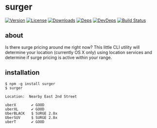 # surger
[![Version][npm-version-image]][npm-version-url] [![License][npm-license-image]][npm-license-url] [![Downloads][npm-downloads-image]][npm-downloads-url] [![Deps][npm-deps-image]][npm-deps-url] [![DevDeps][npm-devdeps-image]][npm-devdeps-url] [![Build Status][drone-build-image]][drone-build-url]

## about
Is there surge pricing around me right now? This little CLI utility will determine your location (currently OS X only) using location services and determine if surge pricing is active within your range.

## installation
```
$ npm -g install surger
$ surger

Location:  Nearby East 2nd Street

uberX       ✔ GOOD
uberXL      ✔ GOOD
UberBLACK   $ SURGE 2.8x
UberSUV     $ SURGE 2.8x
uberT       ✔ GOOD
```

[npm-version-url]: https://www.npmjs.com/package/surger
[npm-version-image]: https://img.shields.io/npm/v/surger.svg
[npm-license-url]: https://github.com/moimikey/shitty-uber/blob/master/LICENSE
[npm-license-image]: https://img.shields.io/npm/l/surger.svg
[npm-downloads-url]: https://www.npmjs.com/package/surger
[npm-downloads-image]: https://img.shields.io/npm/dm/surger.svg
[npm-deps-url]: https://david-dm.org/moimikey/surger
[npm-deps-image]: https://img.shields.io/david/moimikey/surger.svg
[npm-devdeps-url]: https://david-dm.org/moimikey/surger
[npm-devdeps-image]: https://img.shields.io/david/dev/moimikey/surger.svg
[drone-build-image]: https://drone.io/github.com/moimikey/shitty-uber/status.png
[drone-build-url]: https://drone.io/github.com/moimikey/shitty-uber/latest
